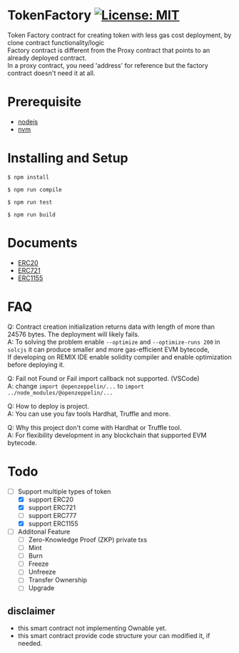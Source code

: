 TokenFactory
[![License: MIT](https://img.shields.io/badge/License-MIT-yellow.svg)](https://opensource.org/licenses/MIT)
======

Token Factory contract for creating token with less gas cost deployment, by clone contract functionality/logic  
Factory contract is different from the Proxy contract that points to an already deployed contract.  
In a proxy contract, you need 'address' for reference but the factory contract doesn't need it at all.  

Prerequisite
======
- [nodejs](https://nodejs.org/en/)
- [nvm](https://github.com/nvm-sh/nvm)

Installing and Setup
======
```
$ npm install
```

```
$ npm run compile
```

```
$ npm run test
```

```
$ npm run build
```
Documents
======
- [ERC20](./docs/ERC20.md)
- [ERC721](./docs/ERC721.md)
- [ERC1155](./docs/ERC1155.md)

FAQ  
======
Q: Contract creation initialization returns data with length of more than 24576 bytes. The deployment will likely fails.  
A: To solving the problem enable `--optimize` and `--optimize-runs 200` in `solcjs` it can produce smaller and more gas-efficient EVM bytecode,  
If developing on REMIX IDE enable solidity compiler and enable optimization before deploying it.  

Q: Fail not Found or Fail import callback not supported. (VSCode)  
A: change `import @openzeppelin/...` to `import ../node_modules/@openzeppelin/...`

Q: How to deploy is project.  
A: You can use you fav tools Hardhat, Truffle and more.  

Q: Why this project don't come with Hardhat or Truffle tool.  
A: For flexibility development in any blockchain that supported EVM bytecode.  

Todo
======
- [ ] Support multiple types of token 
  - [X] support ERC20
  - [X] support ERC721
  - [ ] support ERC777 
  - [X] support ERC1155
- [ ] Additonal Feature  
  - [ ] Zero-Knowledge Proof (ZKP) private txs  
  - [ ] Mint  
  - [ ] Burn  
  - [ ] Freeze  
  - [ ] Unfreeze  
  - [ ] Transfer Ownership  
  - [ ] Upgrade  

## disclaimer 
- this smart contract not implementing Ownable yet.  
- this smart contract provide code structure your can modified it, if needed.
